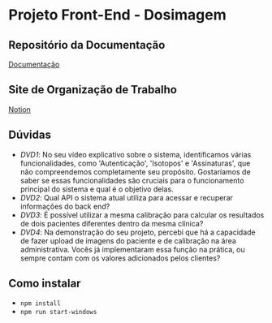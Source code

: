 # Projeto Front-End - Dosimagem

## Repositório da Documentação
[Documentação](https://github.com/mlutegar/projeto_front_end_ibmec_2024_2)

## Site de Organização de Trabalho
[Notion](https://modern-crocus-e55.notion.site/7ba347855e59451a9e49eeecd1b7017b?v=5eb206fc8fb74f3ca6f74c93c2dbb7ce&pvs=4)

## Dúvidas
- *DVD1*: No seu vídeo explicativo sobre o sistema, identificamos várias funcionalidades, como 'Autenticação', 'Isotopos' e 'Assinaturas', que não compreendemos completamente seu propósito. Gostaríamos de saber se essas funcionalidades são cruciais para o funcionamento principal do sistema e qual é o objetivo delas.
- *DVD2*: Qual API o sistema atual utiliza para acessar e recuperar informações do back end?
- *DVD3*: É possível utilizar a mesma calibração para calcular os resultados de dois pacientes diferentes dentro da mesma clínica?
- *DVD4*: Na demonstração do seu projeto, percebi que há a capacidade de fazer upload de imagens do paciente e de calibração na área administrativa. Vocês já implementaram essa função na prática, ou sempre contam com os valores adicionados pelos clientes?

## Como instalar
- `npm install`
- `npm run start-windows`

